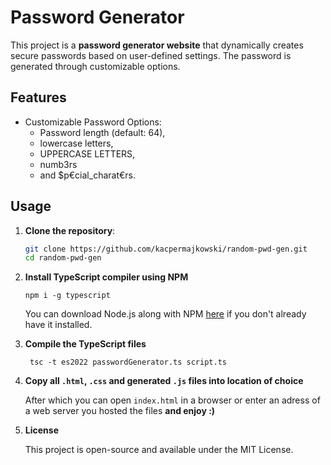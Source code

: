 # Password Generator

This project is a **password generator website** that dynamically creates secure passwords based on user-defined settings. The password is generated through customizable options.

## Features

- Customizable Password Options:
  - Password length (default: 64),
  - lowercase letters, 
  - UPPERCASE LETTERS,
  - numb3rs 
  - and $p€cial_charat€rs.


## Usage

1. **Clone the repository**:
   ```bash
   git clone https://github.com/kacpermajkowski/random-pwd-gen.git
   cd random-pwd-gen
   ```

2. **Install TypeScript compiler using NPM**
   ```
   npm i -g typescript
   ```

    You can download Node.js along with NPM [here](https://nodejs.org/en) if you don't already have it installed.

3. **Compile the TypeScript files**
   ```
    tsc -t es2022 passwordGenerator.ts script.ts
   ```
   
4. **Copy all `.html`, `.css` and generated `.js` files into location of choice**
   
   After which you can open `index.html` in a browser or enter an adress of a web server you hosted the files **and enjoy :)**

5. **License**

   This project is open-source and available under the MIT License.